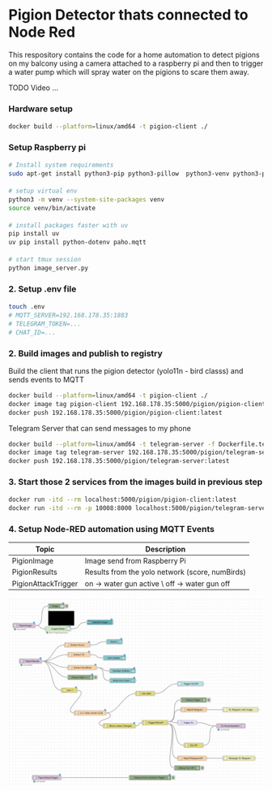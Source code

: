 # Pigion Detector thats connected to Node Red

This respository contains the code for a home automation to detect pigions on my balcony using a camera attached to a raspberry pi and then to trigger a water pump which will spray water on the pigions to scare them away.

TODO Video ...

### Hardware setup
```bash
docker build --platform=linux/amd64 -t pigion-client ./ 
```

### Setup Raspberry pi

```bash
# Install system requirements
sudo apt-get install python3-pip python3-pillow  python3-venv python3-picamera2 --no-install-recommends

# setup virtual env
python3 -m venv --system-site-packages venv
source venv/bin/activate

# install packages faster with uv
pip install uv
uv pip install python-dotenv paho.mqtt

# start tmux session
python image_server.py
```

###  2. Setup .env file

```bash
touch .env
# MQTT_SERVER=192.168.178.35:1883
# TELEGRAM_TOKEN=...
# CHAT_ID=...
```

###  2. Build images and publish to registry


Build the client that runs the pigion detector (yolo11n - bird classs) and sends events to MQTT
```bash
docker build --platform=linux/amd64 -t pigion-client ./ 
docker image tag pigion-client 192.168.178.35:5000/pigion/pigion-client:latest
docker push 192.168.178.35:5000/pigion/pigion-client:latest
```


Telegram Server that can send messages to my phone
```bash
docker build --platform=linux/amd64 -t telegram-server -f Dockerfile.telegram ./
docker image tag telegram-server 192.168.178.35:5000/pigion/telegram-server:latest
docker push 192.168.178.35:5000/pigion/telegram-server:latest
```

### 3. Start those 2 services from the images build in previous step

```bash
docker run -itd --rm localhost:5000/pigion/pigion-client:latest
docker run -itd --rm -p 10008:8000 localhost:5000/pigion/telegram-server:latest
```

### 4. Setup Node-RED automation using MQTT Events

|Topic| Description|
| --- | ---        |
| PigionImage   | Image send from Raspberry Pi|
| PigionResults | Results from the yolo network (score, numBirds) |
| PigionAttackTrigger | on -> water gun active \ off -> water gun off |

![NodeRed](node-red.jpg)